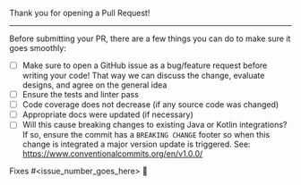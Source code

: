 Thank you for opening a Pull Request!

---

Before submitting your PR, there are a few things you can do to make sure it goes smoothly:
- [ ] Make sure to open a GitHub issue as a bug/feature request before writing your code!  That way we can discuss the change, evaluate designs, and agree on the general idea
- [ ] Ensure the tests and linter pass
- [ ] Code coverage does not decrease (if any source code was changed)
- [ ] Appropriate docs were updated (if necessary)
- [ ] Will this cause breaking changes to existing Java or Kotlin integrations? If so, ensure the commit has a `BREAKING CHANGE` footer so when this change is integrated a major version update is triggered. See: https://www.conventionalcommits.org/en/v1.0.0/

Fixes #<issue_number_goes_here> 🦕
